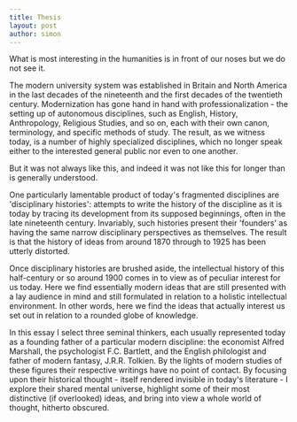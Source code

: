 ```yaml
---
title: Thesis
layout: post
author: simon
---
```


What is most interesting in the humanities is in front of our noses but we do not see it.

The modern university system was established in Britain and North America in the last decades of the nineteenth and the first decades of the twentieth century. Modernization has gone hand in hand with professionalization - the setting up of autonomous disciplines, such as English, History, Anthropology, Religious Studies, and so on, each with their own canon, terminology, and specific methods of study. The result, as we witness today, is a number of highly specialized disciplines, which no longer speak either to the interested general public nor even to one another.

But it was not always like this, and indeed it was not like this for longer than is generally understood.

One particularly lamentable product of today's fragmented disciplines are 'disciplinary histories': attempts to write the history of the discipline as it is today by tracing its development from its supposed beginnings, often in the late nineteenth century. Invariably, such histories present their 'founders' as having the same narrow disciplinary perspectives as themselves. The result is that the history of ideas from around 1870 through to 1925 has been utterly distorted.

Once disciplinary histories are brushed aside, the intellectual history of this half-century or so around 1900 comes in to view as of peculiar interest for us today. Here we find essentially modern ideas that are still presented with a lay audience in mind and still formulated in relation to a holistic intellectual environment. In other words, here we find the ideas that actually interest us set out in relation to a rounded globe of knowledge.

 In this essay I select three seminal thinkers, each usually represented today as a founding father of a particular modern discipline: the economist Alfred Marshall, the psychologist F.C. Bartlett, and the English philologist and father of modern fantasy, J.R.R. Tolkien. By the lights of modern studies of these figures their respective writings have no point of contact. By focusing upon their historical thought - itself rendered invisible in today's literature - I explore their shared mental universe, highlight some of their most distinctive (if overlooked) ideas, and bring into view a whole world of thought, hitherto obscured.

